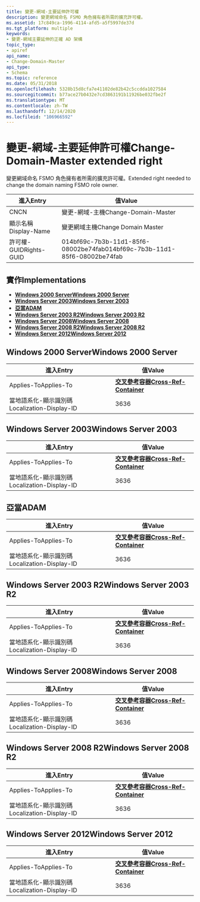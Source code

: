 ```yaml
---
title: 變更-網域-主要延伸許可權
description: 變更網域命名 FSMO 角色擁有者所需的擴充許可權。
ms.assetid: 17c849ca-1996-4114-afd5-a5f5997de37d
ms.tgt_platform: multiple
keywords:
- 變更-網域主要延伸的正確 AD 架構
topic_type:
- apiref
api_name:
- Change-Domain-Master
api_type:
- Schema
ms.topic: reference
ms.date: 05/31/2018
ms.openlocfilehash: 5328b15d8cfa7e41102de82b42c5ccdda1027584
ms.sourcegitcommit: b77ace27b0432e7cd3863191b11926be032fbe2f
ms.translationtype: MT
ms.contentlocale: zh-TW
ms.lasthandoff: 12/14/2020
ms.locfileid: "106966592"
---
```

# <a name="change-domain-master-extended-right"></a><span data-ttu-id="7be84-104">變更-網域-主要延伸許可權</span><span class="sxs-lookup"><span data-stu-id="7be84-104">Change-Domain-Master extended right</span></span>

<span data-ttu-id="7be84-105">變更網域命名 FSMO 角色擁有者所需的擴充許可權。</span><span class="sxs-lookup"><span data-stu-id="7be84-105">Extended right needed to change the domain naming FSMO role owner.</span></span>



| <span data-ttu-id="7be84-106">進入</span><span class="sxs-lookup"><span data-stu-id="7be84-106">Entry</span></span> | <span data-ttu-id="7be84-107">值</span><span class="sxs-lookup"><span data-stu-id="7be84-107">Value</span></span> |
|--------------|--------------------------------------|
| <span data-ttu-id="7be84-108">CN</span><span class="sxs-lookup"><span data-stu-id="7be84-108">CN</span></span>           | <span data-ttu-id="7be84-109">變更-網域-主機</span><span class="sxs-lookup"><span data-stu-id="7be84-109">Change-Domain-Master</span></span>                 |
| <span data-ttu-id="7be84-110">顯示名稱</span><span class="sxs-lookup"><span data-stu-id="7be84-110">Display-Name</span></span> | <span data-ttu-id="7be84-111">變更網域主機</span><span class="sxs-lookup"><span data-stu-id="7be84-111">Change Domain Master</span></span>                 |
| <span data-ttu-id="7be84-112">許可權-GUID</span><span class="sxs-lookup"><span data-stu-id="7be84-112">Rights-GUID</span></span>  | <span data-ttu-id="7be84-113">014bf69c-7b3b-11d1-85f6-08002be74fab</span><span class="sxs-lookup"><span data-stu-id="7be84-113">014bf69c-7b3b-11d1-85f6-08002be74fab</span></span> |



## <a name="implementations"></a><span data-ttu-id="7be84-114">實作</span><span class="sxs-lookup"><span data-stu-id="7be84-114">Implementations</span></span>

-   [<span data-ttu-id="7be84-115">**Windows 2000 Server**</span><span class="sxs-lookup"><span data-stu-id="7be84-115">**Windows 2000 Server**</span></span>](#windows-2000-server)
-   [<span data-ttu-id="7be84-116">**Windows Server 2003**</span><span class="sxs-lookup"><span data-stu-id="7be84-116">**Windows Server 2003**</span></span>](#windows-server-2003)
-   [<span data-ttu-id="7be84-117">**亞當**</span><span class="sxs-lookup"><span data-stu-id="7be84-117">**ADAM**</span></span>](#adam)
-   [<span data-ttu-id="7be84-118">**Windows Server 2003 R2**</span><span class="sxs-lookup"><span data-stu-id="7be84-118">**Windows Server 2003 R2**</span></span>](#windows-server-2003-r2)
-   [<span data-ttu-id="7be84-119">**Windows Server 2008**</span><span class="sxs-lookup"><span data-stu-id="7be84-119">**Windows Server 2008**</span></span>](#windows-server-2008)
-   [<span data-ttu-id="7be84-120">**Windows Server 2008 R2**</span><span class="sxs-lookup"><span data-stu-id="7be84-120">**Windows Server 2008 R2**</span></span>](#windows-server-2008-r2)
-   [<span data-ttu-id="7be84-121">**Windows Server 2012**</span><span class="sxs-lookup"><span data-stu-id="7be84-121">**Windows Server 2012**</span></span>](#windows-server-2012)

## <a name="windows-2000-server"></a><span data-ttu-id="7be84-122">Windows 2000 Server</span><span class="sxs-lookup"><span data-stu-id="7be84-122">Windows 2000 Server</span></span>



| <span data-ttu-id="7be84-123">進入</span><span class="sxs-lookup"><span data-stu-id="7be84-123">Entry</span></span> | <span data-ttu-id="7be84-124">值</span><span class="sxs-lookup"><span data-stu-id="7be84-124">Value</span></span> |
|-------------------------|---------------------------------------------------------------|
| <span data-ttu-id="7be84-125">Applies-To</span><span class="sxs-lookup"><span data-stu-id="7be84-125">Applies-To</span></span>              | [<span data-ttu-id="7be84-126">**交叉參考容器**</span><span class="sxs-lookup"><span data-stu-id="7be84-126">**Cross-Ref-Container**</span></span>](c-crossrefcontainer.md)<br/> |
| <span data-ttu-id="7be84-127">當地語系化-顯示識別碼</span><span class="sxs-lookup"><span data-stu-id="7be84-127">Localization-Display-ID</span></span> | <span data-ttu-id="7be84-128">36</span><span class="sxs-lookup"><span data-stu-id="7be84-128">36</span></span>                                                            |



## <a name="windows-server-2003"></a><span data-ttu-id="7be84-129">Windows Server 2003</span><span class="sxs-lookup"><span data-stu-id="7be84-129">Windows Server 2003</span></span>



| <span data-ttu-id="7be84-130">進入</span><span class="sxs-lookup"><span data-stu-id="7be84-130">Entry</span></span> | <span data-ttu-id="7be84-131">值</span><span class="sxs-lookup"><span data-stu-id="7be84-131">Value</span></span> |
|-------------------------|---------------------------------------------------------------|
| <span data-ttu-id="7be84-132">Applies-To</span><span class="sxs-lookup"><span data-stu-id="7be84-132">Applies-To</span></span>              | [<span data-ttu-id="7be84-133">**交叉參考容器**</span><span class="sxs-lookup"><span data-stu-id="7be84-133">**Cross-Ref-Container**</span></span>](c-crossrefcontainer.md)<br/> |
| <span data-ttu-id="7be84-134">當地語系化-顯示識別碼</span><span class="sxs-lookup"><span data-stu-id="7be84-134">Localization-Display-ID</span></span> | <span data-ttu-id="7be84-135">36</span><span class="sxs-lookup"><span data-stu-id="7be84-135">36</span></span>                                                            |



## <a name="adam"></a><span data-ttu-id="7be84-136">亞當</span><span class="sxs-lookup"><span data-stu-id="7be84-136">ADAM</span></span>



| <span data-ttu-id="7be84-137">進入</span><span class="sxs-lookup"><span data-stu-id="7be84-137">Entry</span></span> | <span data-ttu-id="7be84-138">值</span><span class="sxs-lookup"><span data-stu-id="7be84-138">Value</span></span> |
|-------------------------|---------------------------------------------------------------|
| <span data-ttu-id="7be84-139">Applies-To</span><span class="sxs-lookup"><span data-stu-id="7be84-139">Applies-To</span></span>              | [<span data-ttu-id="7be84-140">**交叉參考容器**</span><span class="sxs-lookup"><span data-stu-id="7be84-140">**Cross-Ref-Container**</span></span>](c-crossrefcontainer.md)<br/> |
| <span data-ttu-id="7be84-141">當地語系化-顯示識別碼</span><span class="sxs-lookup"><span data-stu-id="7be84-141">Localization-Display-ID</span></span> | <span data-ttu-id="7be84-142">36</span><span class="sxs-lookup"><span data-stu-id="7be84-142">36</span></span>                                                            |



## <a name="windows-server-2003-r2"></a><span data-ttu-id="7be84-143">Windows Server 2003 R2</span><span class="sxs-lookup"><span data-stu-id="7be84-143">Windows Server 2003 R2</span></span>



| <span data-ttu-id="7be84-144">進入</span><span class="sxs-lookup"><span data-stu-id="7be84-144">Entry</span></span> | <span data-ttu-id="7be84-145">值</span><span class="sxs-lookup"><span data-stu-id="7be84-145">Value</span></span> |
|-------------------------|---------------------------------------------------------------|
| <span data-ttu-id="7be84-146">Applies-To</span><span class="sxs-lookup"><span data-stu-id="7be84-146">Applies-To</span></span>              | [<span data-ttu-id="7be84-147">**交叉參考容器**</span><span class="sxs-lookup"><span data-stu-id="7be84-147">**Cross-Ref-Container**</span></span>](c-crossrefcontainer.md)<br/> |
| <span data-ttu-id="7be84-148">當地語系化-顯示識別碼</span><span class="sxs-lookup"><span data-stu-id="7be84-148">Localization-Display-ID</span></span> | <span data-ttu-id="7be84-149">36</span><span class="sxs-lookup"><span data-stu-id="7be84-149">36</span></span>                                                            |



## <a name="windows-server-2008"></a><span data-ttu-id="7be84-150">Windows Server 2008</span><span class="sxs-lookup"><span data-stu-id="7be84-150">Windows Server 2008</span></span>



| <span data-ttu-id="7be84-151">進入</span><span class="sxs-lookup"><span data-stu-id="7be84-151">Entry</span></span> | <span data-ttu-id="7be84-152">值</span><span class="sxs-lookup"><span data-stu-id="7be84-152">Value</span></span> |
|-------------------------|---------------------------------------------------------------|
| <span data-ttu-id="7be84-153">Applies-To</span><span class="sxs-lookup"><span data-stu-id="7be84-153">Applies-To</span></span>              | [<span data-ttu-id="7be84-154">**交叉參考容器**</span><span class="sxs-lookup"><span data-stu-id="7be84-154">**Cross-Ref-Container**</span></span>](c-crossrefcontainer.md)<br/> |
| <span data-ttu-id="7be84-155">當地語系化-顯示識別碼</span><span class="sxs-lookup"><span data-stu-id="7be84-155">Localization-Display-ID</span></span> | <span data-ttu-id="7be84-156">36</span><span class="sxs-lookup"><span data-stu-id="7be84-156">36</span></span>                                                            |



## <a name="windows-server-2008-r2"></a><span data-ttu-id="7be84-157">Windows Server 2008 R2</span><span class="sxs-lookup"><span data-stu-id="7be84-157">Windows Server 2008 R2</span></span>



| <span data-ttu-id="7be84-158">進入</span><span class="sxs-lookup"><span data-stu-id="7be84-158">Entry</span></span> | <span data-ttu-id="7be84-159">值</span><span class="sxs-lookup"><span data-stu-id="7be84-159">Value</span></span> |
|-------------------------|---------------------------------------------------------------|
| <span data-ttu-id="7be84-160">Applies-To</span><span class="sxs-lookup"><span data-stu-id="7be84-160">Applies-To</span></span>              | [<span data-ttu-id="7be84-161">**交叉參考容器**</span><span class="sxs-lookup"><span data-stu-id="7be84-161">**Cross-Ref-Container**</span></span>](c-crossrefcontainer.md)<br/> |
| <span data-ttu-id="7be84-162">當地語系化-顯示識別碼</span><span class="sxs-lookup"><span data-stu-id="7be84-162">Localization-Display-ID</span></span> | <span data-ttu-id="7be84-163">36</span><span class="sxs-lookup"><span data-stu-id="7be84-163">36</span></span>                                                            |



## <a name="windows-server-2012"></a><span data-ttu-id="7be84-164">Windows Server 2012</span><span class="sxs-lookup"><span data-stu-id="7be84-164">Windows Server 2012</span></span>



| <span data-ttu-id="7be84-165">進入</span><span class="sxs-lookup"><span data-stu-id="7be84-165">Entry</span></span> | <span data-ttu-id="7be84-166">值</span><span class="sxs-lookup"><span data-stu-id="7be84-166">Value</span></span> |
|-------------------------|---------------------------------------------------------------|
| <span data-ttu-id="7be84-167">Applies-To</span><span class="sxs-lookup"><span data-stu-id="7be84-167">Applies-To</span></span>              | [<span data-ttu-id="7be84-168">**交叉參考容器**</span><span class="sxs-lookup"><span data-stu-id="7be84-168">**Cross-Ref-Container**</span></span>](c-crossrefcontainer.md)<br/> |
| <span data-ttu-id="7be84-169">當地語系化-顯示識別碼</span><span class="sxs-lookup"><span data-stu-id="7be84-169">Localization-Display-ID</span></span> | <span data-ttu-id="7be84-170">36</span><span class="sxs-lookup"><span data-stu-id="7be84-170">36</span></span>                                                            |



 

 





